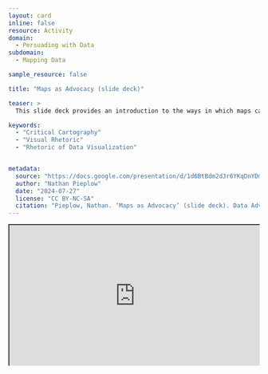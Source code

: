 ```yaml
---
layout: card
inline: false
resource: Activity
domain:
  - Persuading with Data
subdomain:
  - Mapping Data

sample_resource: false

title: "Maps as Advocacy (slide deck)"

teaser: >
  This slide deck provides an introduction to the ways in which maps can advocate for policies and positions. It uses concepts from critical cartography to challenge the notion that any map can be truly objective. The slide deck with instructor notes could be used as a reading or an activity.

keywords:
  - "Critical Cartography"
  - "Visual Rhetoric"
  - "Rhetoric of Data Visualization"


metadata:
  source: "https://docs.google.com/presentation/d/1d6BtBdm2dJr6YKqDnYDmnn5Lul-6925G/edit?usp=sharing&ouid=116941745404208628216&rtpof=true&sd=true"
  author: "Nathan Pieplow"
  date: "2024-07-27"
  license: "CC BY-NC-SA"
  citation: "Pieplow, Nathan. ‘Maps as Advocacy’ (slide deck). Data Advocacy 4 All, University of Colorado. 27 July 2024"
---
```


<div style="position: relative; padding-bottom: 56.25%; height: 0; overflow: hidden;"><iframe src="https://docs.google.com/presentation/d/1d6BtBdm2dJr6YKqDnYDmnn5Lul-6925G/edit?usp=sharing&ouid=116941745404208628216&rtpof=true&sd=true" width="100%" title="Maps as Advocacy (slide deck)" style="border:2px #323639 solid; position: absolute; top: 0; left: 0; right: 0; bottom: 0; height: 100%; max-width: 100%;"></iframe></div>
